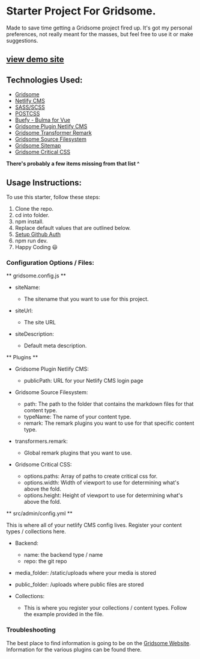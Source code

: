 # Starter Project For Gridsome.

Made to save time getting a Gridsome project fired up. It's got my personal preferences, not really meant for the masses, but feel free to use it or make suggestions.

## [view demo site](https://flamboyant-knuth-3f5861.netlify.app/)

## Technologies Used:

- [Gridsome](https://gridsome.org/)
- [Netlify CMS](https://www.netlifycms.org/)
- [SASS/SCSS](https://sass-lang.com/)
- [POSTCSS](https://www.postcss.parts/)
- [Buefy - Bulma for Vue](https://buefy.org/)
- [Gridsome Plugin Netlify CMS](https://gridsome.org/plugins/gridsome-plugin-netlify-cms)
- [Gridsome Transformer Remark](https://gridsome.org/plugins/@gridsome/transformer-remark)
- [Gridsome Source Filesystem](https://gridsome.org/plugins/@gridsome/source-filesystem)
- [Gridsome Sitemap](https://gridsome.org/plugins/@gridsome/plugin-sitemap)
- [Gridsome Critical CSS](https://gridsome.org/plugins/@gridsome/plugin-critical)

**There's probably a few items missing from that list ^**

## Usage Instructions:

To use this starter, follow these steps:

1. Clone the repo.
2. cd into folder.
3. npm install.
4. Replace default values that are outlined below.
5. [Setup Github Auth](https://gridsome.org/docs/guide-netlify-cms/#netlify-cms-authentication-with-github)
6. npm run dev.
7. Happy Coding 😃

### Configuration Options / Files:

** gridsome.config.js **

-   siteName:

    -   The sitename that you want to use for this project.

-   siteUrl:

    -   The site URL

-   siteDescription:

    -   Default meta description.

** Plugins **

-   Gridsome Plugin Netlify CMS:

    -   publicPath: URL for your Netlify CMS login page

-   Gridsome Source Filesystem:

    -   path: The path to the folder that contains the markdown files for that content type.
    -   typeName: The name of your content type.
    -   remark: The remark plugins you want to use for that specific content type.

-   transformers.remark:

    -   Global remark plugins that you want to use.

-   Gridsome Critical CSS:

    -   options.paths: Array of paths to create critical css for.
    -   options.width: Width of viewport to use for determining what's above the fold.
    -   options.height: Height of viewport to use for determining what's above the fold.

** src/admin/config.yml **

This is where all of your netlify CMS config lives. Register your content types / collections here.

-   Backend:

    -   name: the backend type / name
    -   repo: the git repo

-   media_folder: /static/uploads where your media is stored
-   public_folder: /uploads where public files are stored

-   Collections:
    -   This is where you register your collections / content types. Follow the example provided in the file.

### Troubleshooting

The best place to find information is going to be on the [Gridsome Website](https://gridsome.org/). Information for the various plugins can be found there.
